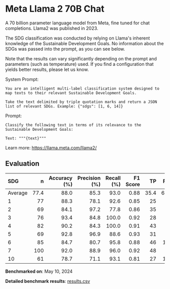 # Meta Llama 2 70B Chat

A 70 billion parameter language model from Meta, fine tuned for chat
completions. Llama2 was published in 2023.

The SDG classification was conducted by relying on Llama's inherent knowledge
of the Sustainable Development Goals. No information about the SDGs was passed
into the prompt, as you can see below.

Note that the results can vary significantly depending on the prompt and
parameters (such as temperature) used. If you find a configuration that yields
better results, please let us know.

System Prompt:

```
You are an intelligent multi-label classification system designed to map texts to their relevant Sustainable Development Goals.

Take the text delimited by triple quotation marks and return a JSON list of relevant SDGs. Example: {"sdgs": [1, 6, 14]}
```

Prompt:

```
Classify the following text in terms of its relevance to the Sustainable Development Goals:

Text: """{text}"""
```


Learn more: https://llama.meta.com/llama2/

## Evaluation

| SDG     |    n |   Accuracy (%) |   Precision (%) |   Recall (%) |   F1 Score |   TP |   FP |   TN |   FN |
|:--------|-----:|---------------:|----------------:|-------------:|-----------:|-----:|-----:|-----:|-----:|
| Average | 77.4 |           88.0 |            85.3 |         93.0 |       0.88 | 35.4 |  6.2 |   33 |  2.8 |
| 1       |   77 |           88.3 |            78.1 |         92.6 |       0.85 |   25 |    7 |   43 |    2 |
| 2       |   69 |           84.1 |            97.2 |         77.8 |       0.86 |   35 |    1 |   23 |   10 |
| 3       |   76 |           93.4 |            84.8 |        100.0 |       0.92 |   28 |    5 |   43 |    0 |
| 4       |   82 |           90.2 |            84.3 |        100.0 |       0.91 |   43 |    8 |   31 |    0 |
| 5       |   69 |           92.8 |            96.9 |         88.6 |       0.93 |   31 |    1 |   33 |    4 |
| 6       |   85 |           84.7 |            80.7 |         95.8 |       0.88 |   46 |   11 |   26 |    2 |
| 7       |  100 |           92.0 |            88.9 |         96.0 |       0.92 |   48 |    6 |   44 |    2 |
| 10      |   61 |           78.7 |            71.1 |         93.1 |       0.81 |   27 |   11 |   21 |    2 |

**Benchmarked on**: May 10, 2024

**Detailed benchmark results**: [results.csv](results.csv)